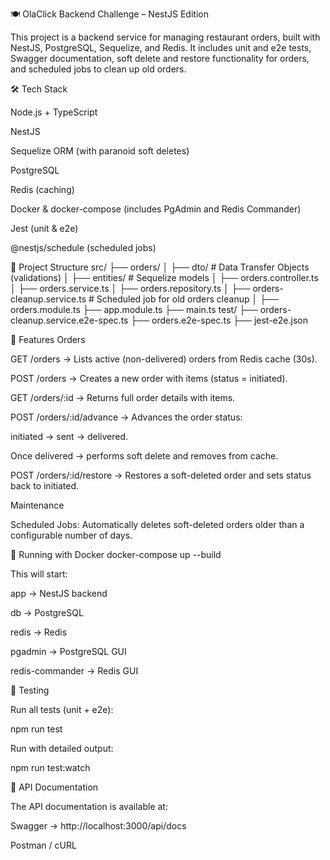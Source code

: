 🍽️ OlaClick Backend Challenge – NestJS Edition

This project is a backend service for managing restaurant orders, built with NestJS, PostgreSQL, Sequelize, and Redis.
It includes unit and e2e tests, Swagger documentation, soft delete and restore functionality for orders, and scheduled jobs to clean up old orders.

🛠️ Tech Stack

Node.js + TypeScript

NestJS

Sequelize ORM (with paranoid soft deletes)

PostgreSQL

Redis (caching)

Docker & docker-compose (includes PgAdmin and Redis Commander)

Jest (unit & e2e)

@nestjs/schedule (scheduled jobs)

📂 Project Structure
src/
 ├── orders/
 │   ├── dto/                      # Data Transfer Objects (validations)
 │   ├── entities/                 # Sequelize models
 │   ├── orders.controller.ts
 │   ├── orders.service.ts
 │   ├── orders.repository.ts
 │   ├── orders-cleanup.service.ts # Scheduled job for old orders cleanup
 │   ├── orders.module.ts
 ├── app.module.ts
 ├── main.ts
test/
 ├── orders-cleanup.service.e2e-spec.ts
 ├── orders.e2e-spec.ts
 ├── jest-e2e.json

🚀 Features
Orders

GET /orders → Lists active (non-delivered) orders from Redis cache (30s).

POST /orders → Creates a new order with items (status = initiated).

GET /orders/:id → Returns full order details with items.

POST /orders/:id/advance → Advances the order status:

initiated → sent → delivered.

Once delivered → performs soft delete and removes from cache.

POST /orders/:id/restore → Restores a soft-deleted order and sets status back to initiated.

Maintenance

Scheduled Jobs: Automatically deletes soft-deleted orders older than a configurable number of days.

🐳 Running with Docker
docker-compose up --build


This will start:

app → NestJS backend

db → PostgreSQL

redis → Redis

pgadmin → PostgreSQL GUI

redis-commander → Redis GUI

🧪 Testing

Run all tests (unit + e2e):

npm run test

Run with detailed output:

npm run test:watch

📘 API Documentation

The API documentation is available at:

Swagger → http://localhost:3000/api/docs

Postman / cURL